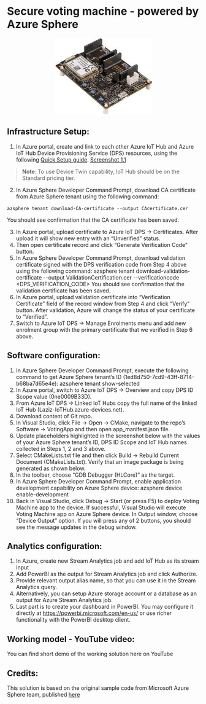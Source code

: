 # Secure voting machine - powered by Azure Sphere
<p align="center">
  <img src="/images/Overview_AvNetSK.jpg">
</p>

## Infrastructure Setup:
1. In Azure portal, create and link to each other Azure IoT Hub and Azure IoT Hub Device Provisioning Service (DPS) resources, using the following [Quick Setup guide](https://docs.microsoft.com/en-us/azure/iot-dps/quick-setup-auto-provision).
[Screenshot 1.1](src="/images/Infra_1.png")

> **Note**: To use Device Twin capability, IoT Hub should be on the Standard pricing tier.

2. In Azure Sphere Developer Command Prompt, download CA certificate from Azure Sphere tenant using the following command:
```
azsphere tenant download-CA-certificate --output CAcertificate.cer
```
You should see confirmation that the CA certificate has been saved.
 
3. In Azure portal, upload certificate to Azure IoT DPS -> Certificates. After upload it will show new entry with an “Unverified” status. 
4. Then open certificate record and click “Generate Verification Code” button.
5. In Azure Sphere Developer Command Prompt, download validation certificate signed with the DPS verification code from Step 4 above using the following command:
azsphere tenant download-validation-certificate --output ValidationCertification.cer --verificationcode <DPS_VERIFICATION_CODE>
You should see confirmation that the validation certificate has been saved. 
6. In Azure portal, upload validation certificate into “Verification Certificate” field of the record window from Step 4 and click “Verify” button. After validation, Azure will change the status of your certificate to “Verified”.
7. Switch to Azure IoT DPS -> Manage Enrolments menu and add new enrolment group with the primary certificate that we verified in Step 6 above.
 
## Software configuration:
1. In Azure Sphere Developer Command Prompt, execute the following command to get Azure Sphere tenant’s ID (1ed8d750-7cd9-43ff-8714-b68ba7d65e4e):
azsphere tenant show-selected
2. In Azure portal, switch to Azure IoT DPS -> Overview and copy DPS ID Scope value (0ne0009B33D).
3. From Azure IoT DPS -> Linked IoT Hubs copy the full name of the linked IoT Hub (Laziz-IoTHub.azure-devices.net).
4. Download content of Git repo.
5. In Visual Studio, click File -> Open -> CMake, navigate to the repo’s Software -> VotingApp and then open app_manifest.json file.
6. Update placeholders highlighted in the screenshot below with the values of your Azure Sphere tenant’s ID, DPS ID Scope and IoT Hub names collected in Steps 1, 2 and 3 above.
7. Select CMakeLists.txt file and then click Build -> Rebuild Current Document (CMakeLists.txt). Verify that an image package is being generated as shown below.
8. In the toolbar, choose “GDB Debugger (HLCore)” as the target.
9. In Azure Sphere Developer Command Prompt, enable application development capability on Azure Sphere device:
azsphere device enable-development
10. Back in Visual Studio, click Debug -> Start (or press F5) to deploy Voting Machine app to the device. If successful, Visual Studio will execute Voting Machine app on Azure Sphere device. In Output window, choose “Device Output” option. If you will press any of 2 buttons, you should see the message updates in the debug window.
 
## Analytics configuration:
1. In Azure, create new Stream Analytics job and add IoT Hub as its stream input
2. Add PowerBI as the output for Stream Analytics job and click Authorize.
3. Provide relevant output alias name, so that you can use it in the Stream Analytics query.
4. Alternatively, you can setup Azure storage account or a database as an output for Azure Stream Analytics job.
5. Last part is to create your dashboard in PowerBI. You may configure it directly at https://powerbi.microsoft.com/en-us/ or use richer functionality with the PowerBI desktop client.

## Working model - YouTube video:
You can find short demo of the working solution here on YouTube

## Credits:
This solution is based on the original sample code from Microsoft Azure Sphere team, published [here](https://github.com/Azure/azure-sphere-samples)
